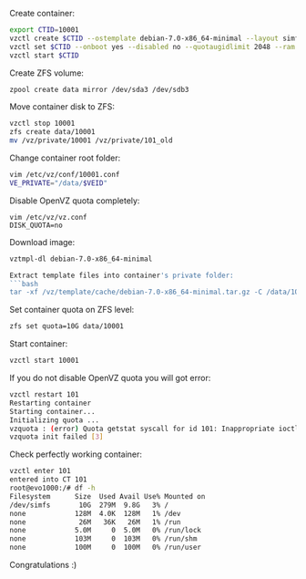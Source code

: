 Create container:
```bash
export CTID=10001
vzctl create $CTID --ostemplate debian-7.0-x86_64-minimal --layout simfs --ipadd 5.45.112.45 --hostname zfs-tests.fastvps.ru --config vswap-2g --diskspace 10G
vzctl set $CTID --onboot yes --disabled no --quotaugidlimit 2048 --ram 4G --swap 2G --cpus 8 --ioprio 4 --cpuunits 2000 --cpulimit 800 --numproc 1024 --numiptent 256 --save
vzctl start $CTID
```

Create ZFS volume:
```bash
zpool create data mirror /dev/sda3 /dev/sdb3
```

Move container disk to ZFS:
```bash
vzctl stop 10001
zfs create data/10001
mv /vz/private/10001 /vz/private/101_old
```

Change container root folder:
```bash
vim /etc/vz/conf/10001.conf
VE_PRIVATE="/data/$VEID"
```

Disable OpenVZ quota completely:
```
vim /etc/vz/vz.conf
DISK_QUOTA=no
```
Download image:
```bash
vztmpl-dl debian-7.0-x86_64-minimal

Extract template files into container's private folder:
```bash
tar -xf /vz/template/cache/debian-7.0-x86_64-minimal.tar.gz -C /data/10001
```

Set container quota on ZFS level:
```bash
zfs set quota=10G data/10001
```

Start container:
```bash
vzctl start 10001
```

If you do not disable OpenVZ quota you will got error:
```bash
vzctl restart 101
Restarting container
Starting container...
Initializing quota ...
vzquota : (error) Quota getstat syscall for id 101: Inappropriate ioctl for device
vzquota init failed [3]
```

Check perfectly working container:
```bash
vzctl enter 101
entered into CT 101
root@evo1000:/# df -h
Filesystem      Size  Used Avail Use% Mounted on
/dev/simfs       10G  279M  9.8G   3% /
none            128M  4.0K  128M   1% /dev
none             26M   36K   26M   1% /run
none            5.0M     0  5.0M   0% /run/lock
none            103M     0  103M   0% /run/shm
none            100M     0  100M   0% /run/user
```

Congratulations :)
